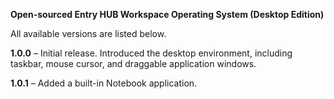 **Open-sourced Entry HUB Workspace Operating System (Desktop Edition)**

All available versions are listed below.

**1.0.0** – Initial release. Introduced the desktop environment, including taskbar, mouse cursor, and draggable application windows.

**1.0.1** – Added a built-in Notebook application.
